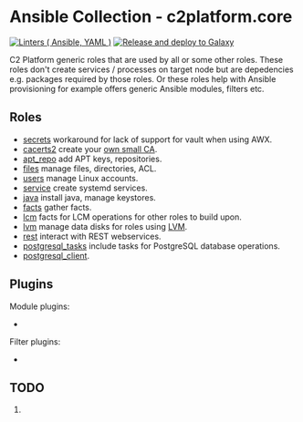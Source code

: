# Ansible Collection - c2platform.core

[![Linters ( Ansible, YAML )](https://github.com/c2platform/ansible-collection-core/actions/workflows/ci.yml/badge.svg)](https://github.com/c2platform/ansible-collection-core/actions/workflows/ci.yml) [![Release and deploy to Galaxy](https://github.com/c2platform/ansible-collection-core/actions/workflows/release.yml/badge.svg)](https://github.com/c2platform/ansible-collection-core/actions/workflows/release.yml)

C2 Platform generic roles that are used by all or some other roles. These roles don't create services / processes on target node but are depedencies e.g. packages required by those roles. Or these roles help with Ansible provisioning for example offers generic Ansible modules, filters etc. 

## Roles

* [secrets](./roles/secrets) workaround for lack of support for vault when using AWX.
* [cacerts2](./roles/cacerts2) create your [own small CA](https://docs.ansible.com/ansible/latest/collections/community/crypto/docsite/guide_ownca.html).
* [apt_repo](./roles/apt_repo) add APT keys, repositories.
* [files](./roles/files) manage files, directories, ACL.
* [users](./roles/users) manage Linux accounts.
* [service](./roles/service) create systemd services.
* [java](./roles/java) install java, manage keystores.
* [facts](./roles/facts) gather facts.  
* [lcm](./roles/lcm) facts for LCM operations for other roles to build upon.
* [lvm](./roles/lvm) manage data disks for roles using [LVM](https://en.wikipedia.org/wiki/Logical_Volume_Manager_%28Linux%29).
* [rest](./roles/rest) interact with REST webservices.
* [postgresql_tasks](./roles/postgresql_tasks) include tasks for PostgreSQL database operations.
* [postgresql_client](./roles/postgresql_client).

## Plugins

Module plugins:

* 

Filter plugins:

*

## TODO

1. 
